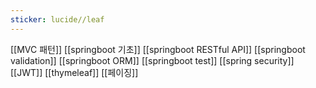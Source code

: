 ```yaml
---
sticker: lucide//leaf
---
```

[[MVC 패턴]]
[[springboot 기초]]
[[springboot RESTful API]]
[[springboot validation]]
[[springboot ORM]]
[[springboot test]]
[[spring security]]
[[JWT]]
[[thymeleaf]]
[[페이징]]